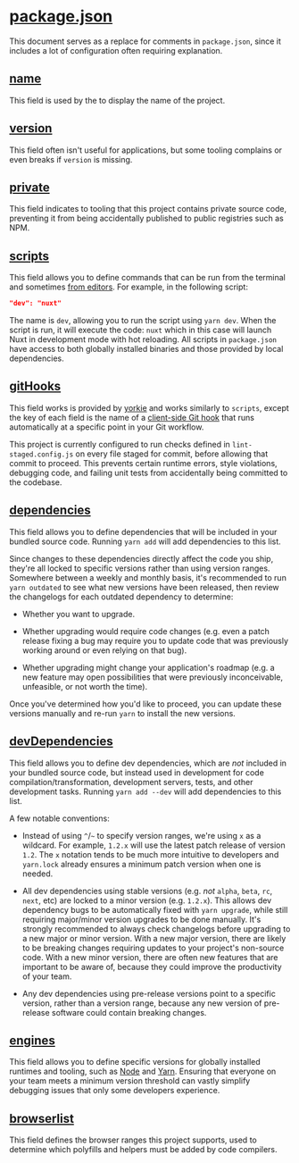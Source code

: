 # [package.json](https://docs.npmjs.com/files/package.json)

This document serves as a replace for comments in `package.json`, since it includes a lot of configuration often requiring explanation.

## [name](https://docs.npmjs.com/files/package.json#name)

This field is used by the to display the name of the project.

## [version](https://docs.npmjs.com/files/package.json#version)

This field often isn't useful for applications, but some tooling complains or even breaks if `version` is missing.

## [private](https://docs.npmjs.com/files/package.json#private)

This field indicates to tooling that this project contains private source code, preventing it from being accidentally published to public registries such as NPM.

## [scripts](https://docs.npmjs.com/files/package.json#scripts)

This field allows you to define commands that can be run from the terminal and sometimes [from editors](https://code.visualstudio.com/docs/editor/tasks). For example, in the following script:

```json
"dev": "nuxt"
```

The name is `dev`, allowing you to run the script using `yarn dev`. When the script is run, it will execute the code: `nuxt` which in this case will launch Nuxt in development mode with hot reloading. All scripts in `package.json` have access to both globally installed binaries and those provided by local dependencies.

## [gitHooks](https://github.com/yyx990803/yorkie#yorkie)

This field works is provided by [yorkie](https://github.com/yyx990803/yorkie) and works similarly to `scripts`, except the key of each field is the name of a [client-side Git hook](https://git-scm.com/book/en/v2/Customizing-Git-Git-Hooks#_client_side_hooks) that runs automatically at a specific point in your Git workflow.

This project is currently configured to run checks defined in `lint-staged.config.js` on every file staged for commit, before allowing that commit to proceed. This prevents certain runtime errors, style violations, debugging code, and failing unit tests from accidentally being committed to the codebase.

## [dependencies](https://docs.npmjs.com/files/package.json#dependencies)

This field allows you to define dependencies that will be included in your bundled source code. Running `yarn add` will add dependencies to this list.

Since changes to these dependencies directly affect the code you ship, they're all locked to specific versions rather than using version ranges. Somewhere between a weekly and monthly basis, it's recommended to run `yarn outdated` to see what new versions have been released, then review the changelogs for each outdated dependency to determine:

- Whether you want to upgrade.

- Whether upgrading would require code changes (e.g. even a patch release fixing a bug may require you to update code that was previously working around or even relying on that bug).

- Whether upgrading might change your application's roadmap (e.g. a new feature may open possibilities that were previously inconceivable, unfeasible, or not worth the time).

Once you've determined how you'd like to proceed, you can update these versions manually and re-run `yarn` to install the new versions.

## [devDependencies](https://docs.npmjs.com/files/package.json#devdependencies)

This field allows you to define dev dependencies, which are _not_ included in your bundled source code, but instead used in development for code compilation/transformation, development servers, tests, and other development tasks. Running `yarn add --dev` will add dependencies to this list.

A few notable conventions:

- Instead of using `^`/`~` to specify version ranges, we're using `x` as a wildcard. For example, `1.2.x` will use the latest patch release of version `1.2`. The `x` notation tends to be much more intuitive to developers and `yarn.lock` already ensures a minimum patch version when one is needed.

- All dev dependencies using stable versions (e.g. _not_ `alpha`, `beta`, `rc`, `next`, etc) are locked to a minor version (e.g. `1.2.x`). This allows dev dependency bugs to be automatically fixed with `yarn upgrade`, while still requiring major/minor version upgrades to be done manually. It's strongly recommended to always check changelogs before upgrading to a new major or minor version. With a new major version, there are likely to be breaking changes requiring updates to your project's non-source code. With a new minor version, there are often new features that are important to be aware of, because they could improve the productivity of your team.

- Any dev dependencies using pre-release versions point to a specific version, rather than a version range, because any new version of pre-release software could contain breaking changes.

## [engines](https://docs.npmjs.com/files/package.json#engines)

This field allows you to define specific versions for globally installed runtimes and tooling, such as [Node](https://nodejs.org) and [Yarn](https://yarnpkg.com). Ensuring that everyone on your team meets a minimum version threshold can vastly simplify debugging issues that only some developers experience.

## [browserlist](https://flaviocopes.com/package-json/#browserslist)

This field defines the browser ranges this project supports, used to determine which polyfills and helpers must be added by code compilers.
